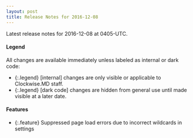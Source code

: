```yaml
---
layout: post
title: Release Notes for 2016-12-08
---
```


Latest release notes for 2016-12-08 at 0405-UTC.

<div class='legend' markdown='1'>

#### Legend

All changes are available immediately unless labeled as internal or dark code:

- {:.legend} [internal] changes are only visible or applicable to Clockwise.MD staff.
- {:.legend} [dark code] changes are hidden from general use until made visible at a later date.

</div>

<div class='features' markdown='1'>

#### Features

- {:.feature} Suppressed page load errors due to incorrect wildcards in settings

</div>

